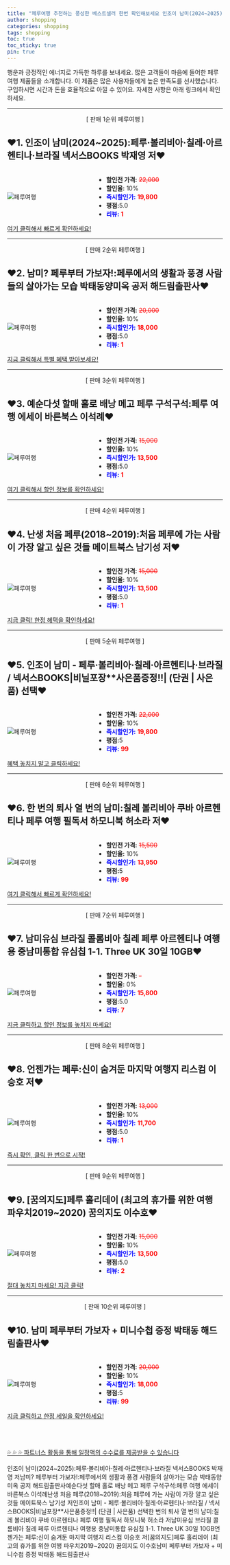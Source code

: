 ```yaml
---
title: "페루여행 추천하는 풍성한 베스트셀러 한번 확인해보세요 인조이 남미(2024~2025):페루·볼리비아·칠레·아르헨티나·브라질 넥서스BOOKS 박재영 저"
author: shopping
categories: shopping
tags: shopping
toc: true
toc_sticky: true
pin: true
---
```

행운과 긍정적인 에너지로 가득한 하루를 보내세요. 많은 고객들이 마음에 들어한 페루여행 제품들을 소개합니다. 이 제품은 많은 사용자들에게 높은 만족도를 선사했습니다. 구입하시면 시간과 돈을 효율적으로 아낄 수 있어요. 자세한 사항은 아래 링크에서 확인하세요.

---
<p class="toplist" style="margin: 0 auto; display: block; width: fit-content;">[ 판매 1순위 페루여행 ]</p>

<h2><strong>❤️1. 인조이 남미(2024~2025):페루·볼리비아·칠레·아르헨티나·브라질 넥서스BOOKS 박재영 저❤️</strong></h2>

<div style="display: flex; align-items: center;">
    <div style="flex: 0.4;">
        <img src="https://thumbnail10.coupangcdn.com/thumbnails/remote/230x230ex/image/vendor_inventory/3eef/2fb3efb2e6f42ffd71b0849de18a4445811012af603ef5e03efeefc2f4d8.png" alt="페루여행" style="max-width: 100%;">
    </div>
    <div style="flex: 0.6; margin-left: 10px;">
        <ul>
            <li><strong>할인전 가격:</strong> <del style="color: red;">22,000</del></li>
            <li><strong>할인율:</strong> 10%</li>
            <li><span style='color:blue'><strong>즉시할인가:</strong></span> <span style='color:red'><strong>19,800</strong></span></li>
            <li><strong>평점:</strong>5.0</li>
            <li><span style='color:blue'><strong>리뷰:</strong></span> <span style='color:red'><strong>1</strong></span></li>
        </ul>
    </div>
</div>
<div class="center">
    <a href="https://selin100587001.github.io?lptag=AF9450613&subid=githubio&pageKey=7936676557&traceid=V0-153&itemId=21848038268&vendorItemId=88896319522" class="myButton">
        여기 클릭해서 빠르게 확인하세요!
    </a>
</div>


---
<p class="toplist" style="margin: 0 auto; display: block; width: fit-content;">[ 판매 2순위 페루여행 ]</p>

<h2><strong>❤️2. 남미? 페루부터 가보자!:페루에서의 생활과 풍경 사람들의 살아가는 모습 박태동양미옥 공저 해드림출판사❤️</strong></h2>

<div style="display: flex; align-items: center;">
    <div style="flex: 0.4;">
        <img src="https://thumbnail7.coupangcdn.com/thumbnails/remote/230x230ex/image/vendor_inventory/8338/a2c8a8d4a16df47b94699062426cb2d56dc092b241a545e42e38b8d3b9c3.jpg" alt="페루여행" style="max-width: 100%;">
    </div>
    <div style="flex: 0.6; margin-left: 10px;">
        <ul>
            <li><strong>할인전 가격:</strong> <del style="color: red;">20,000</del></li>
            <li><strong>할인율:</strong> 10%</li>
            <li><span style='color:blue'><strong>즉시할인가:</strong></span> <span style='color:red'><strong>18,000</strong></span></li>
            <li><strong>평점:</strong>5.0</li>
            <li><span style='color:blue'><strong>리뷰:</strong></span> <span style='color:red'><strong>1</strong></span></li>
        </ul>
    </div>
</div>
<div class="center">
    <a href="https://selin100587001.github.io?lptag=AF9450613&subid=githubio&pageKey=7578743063&traceid=V0-153&itemId=20001901860&vendorItemId=87130446391" class="myButton">
        지금 클릭해서 특별 혜택 받아보세요!
    </a>
</div>


---
<p class="toplist" style="margin: 0 auto; display: block; width: fit-content;">[ 판매 3순위 페루여행 ]</p>

<h2><strong>❤️3. 예순다섯 할매 홀로 배낭 메고 페루 구석구석:페루 여행 에세이 바른북스 이석례❤️</strong></h2>

<div style="display: flex; align-items: center;">
    <div style="flex: 0.4;">
        <img src="https://thumbnail6.coupangcdn.com/thumbnails/remote/230x230ex/image/vendor_inventory/2832/19837c3e62b773cb9cb0894f47e4e906bfae0f7e0a832b9ca809ff95c564.jpg" alt="페루여행" style="max-width: 100%;">
    </div>
    <div style="flex: 0.6; margin-left: 10px;">
        <ul>
            <li><strong>할인전 가격:</strong> <del style="color: red;">15,000</del></li>
            <li><strong>할인율:</strong> 10%</li>
            <li><span style='color:blue'><strong>즉시할인가:</strong></span> <span style='color:red'><strong>13,500</strong></span></li>
            <li><strong>평점:</strong>5.0</li>
            <li><span style='color:blue'><strong>리뷰:</strong></span> <span style='color:red'><strong>1</strong></span></li>
        </ul>
    </div>
</div>
<div class="center">
    <a href="https://selin100587001.github.io?lptag=AF9450613&subid=githubio&pageKey=6182191485&traceid=V0-153&itemId=12145934054&vendorItemId=79417490878" class="myButton">
        여기 클릭해서 할인 정보를 확인하세요!
    </a>
</div>


---
<p class="toplist" style="margin: 0 auto; display: block; width: fit-content;">[ 판매 4순위 페루여행 ]</p>

<h2><strong>❤️4. 난생 처음 페루(2018~2019):처음 페루에 가는 사람이 가장 알고 싶은 것들 메이트북스 남기성 저❤️</strong></h2>

<div style="display: flex; align-items: center;">
    <div style="flex: 0.4;">
        <img src="https://thumbnail9.coupangcdn.com/thumbnails/remote/230x230ex/image/retail/images/2018/08/23/12/1/5b833019-caa1-4b77-b7af-9533dc9a61b8.jpg" alt="페루여행" style="max-width: 100%;">
    </div>
    <div style="flex: 0.6; margin-left: 10px;">
        <ul>
            <li><strong>할인전 가격:</strong> <del style="color: red;">15,000</del></li>
            <li><strong>할인율:</strong> 10%</li>
            <li><span style='color:blue'><strong>즉시할인가:</strong></span> <span style='color:red'><strong>13,500</strong></span></li>
            <li><strong>평점:</strong>5.0</li>
            <li><span style='color:blue'><strong>리뷰:</strong></span> <span style='color:red'><strong>1</strong></span></li>
        </ul>
    </div>
</div>
<div class="center">
    <a href="https://selin100587001.github.io?lptag=AF9450613&subid=githubio&pageKey=128464318&traceid=V0-153&itemId=378333581&vendorItemId=3916383511" class="myButton">
        지금 클릭! 한정 혜택을 확인하세요!
    </a>
</div>


---
<p class="toplist" style="margin: 0 auto; display: block; width: fit-content;">[ 판매 5순위 페루여행 ]</p>

<h2><strong>❤️5. 인조이 남미 - 페루·볼리비아·칠레·아르헨티나·브라질 / 넥서스BOOKS|비닐포장**사은품증정!!| (단권 | 사은품) 선택❤️</strong></h2>

<div style="display: flex; align-items: center;">
    <div style="flex: 0.4;">
        <img src="https://thumbnail9.coupangcdn.com/thumbnails/remote/230x230ex/image/vendor_inventory/fc48/5fd0b66924d30e6f5c160cab82deabe88808ea277df995483151e350a3c4.jpg" alt="페루여행" style="max-width: 100%;">
    </div>
    <div style="flex: 0.6; margin-left: 10px;">
        <ul>
            <li><strong>할인전 가격:</strong> <del style="color: red;">22,000</del></li>
            <li><strong>할인율:</strong> 10%</li>
            <li><span style='color:blue'><strong>즉시할인가:</strong></span> <span style='color:red'><strong>19,800</strong></span></li>
            <li><strong>평점:</strong>5</li>
            <li><span style='color:blue'><strong>리뷰:</strong></span> <span style='color:red'><strong>99</strong></span></li>
        </ul>
    </div>
</div>
<div class="center">
    <a href="https://selin100587001.github.io?lptag=AF9450613&subid=githubio&pageKey=7936812234&traceid=V0-153&itemId=21848651399&vendorItemId=89059005337" class="myButton">
        혜택 놓치지 말고 클릭하세요!
    </a>
</div>


---
<p class="toplist" style="margin: 0 auto; display: block; width: fit-content;">[ 판매 6순위 페루여행 ]</p>

<h2><strong>❤️6. 한 번의 퇴사 열 번의 남미:칠레 볼리비아 쿠바 아르헨티나 페루 여행 필독서 하모니북 허소라 저❤️</strong></h2>

<div style="display: flex; align-items: center;">
    <div style="flex: 0.4;">
        <img src="https://thumbnail6.coupangcdn.com/thumbnails/remote/230x230ex/image/vendor_inventory/8af0/29f6f5f3387d32bba757c00bfb5407f712741385794a8dd9174dcfaa6e4d.jpg" alt="페루여행" style="max-width: 100%;">
    </div>
    <div style="flex: 0.6; margin-left: 10px;">
        <ul>
            <li><strong>할인전 가격:</strong> <del style="color: red;">15,500</del></li>
            <li><strong>할인율:</strong> 10%</li>
            <li><span style='color:blue'><strong>즉시할인가:</strong></span> <span style='color:red'><strong>13,950</strong></span></li>
            <li><strong>평점:</strong>5</li>
            <li><span style='color:blue'><strong>리뷰:</strong></span> <span style='color:red'><strong>99</strong></span></li>
        </ul>
    </div>
</div>
<div class="center">
    <a href="https://selin100587001.github.io?lptag=AF9450613&subid=githubio&pageKey=197810108&traceid=V0-153&itemId=570612189&vendorItemId=4516660624" class="myButton">
        여기 클릭해서 빠르게 확인하세요!
    </a>
</div>


---
<p class="toplist" style="margin: 0 auto; display: block; width: fit-content;">[ 판매 7순위 페루여행 ]</p>

<h2><strong>❤️7. 남미유심 브라질 콜롬비아 칠레 페루 아르헨티나 여행용 중남미통합 유심칩 1-1. Three UK 30일 10GB❤️</strong></h2>

<div style="display: flex; align-items: center;">
    <div style="flex: 0.4;">
        <img src="https://thumbnail8.coupangcdn.com/thumbnails/remote/230x230ex/image/vendor_inventory/acbe/7105d28293911c988a78ea9421a0dc618b7e5ed70f43a16ce4449f8f8eba.jpg" alt="페루여행" style="max-width: 100%;">
    </div>
    <div style="flex: 0.6; margin-left: 10px;">
        <ul>
            <li><strong>할인전 가격:</strong> <del style="color: red;">-</del></li>
            <li><strong>할인율:</strong> 0%</li>
            <li><span style='color:blue'><strong>즉시할인가:</strong></span> <span style='color:red'><strong>15,800</strong></span></li>
            <li><strong>평점:</strong>5.0</li>
            <li><span style='color:blue'><strong>리뷰:</strong></span> <span style='color:red'><strong>7</strong></span></li>
        </ul>
    </div>
</div>
<div class="center">
    <a href="https://selin100587001.github.io?lptag=AF9450613&subid=githubio&pageKey=7209483624&traceid=V0-153&itemId=18241076864&vendorItemId=85388026658" class="myButton">
        지금 클릭하고 할인 정보를 놓치지 마세요!
    </a>
</div>


---
<p class="toplist" style="margin: 0 auto; display: block; width: fit-content;">[ 판매 8순위 페루여행 ]</p>

<h2><strong>❤️8. 언젠가는 페루:신이 숨겨둔 마지막 여행지 리스컴 이승호 저❤️</strong></h2>

<div style="display: flex; align-items: center;">
    <div style="flex: 0.4;">
        <img src="https://thumbnail9.coupangcdn.com/thumbnails/remote/230x230ex/image/vendor_inventory/6e80/5c66652f86a34671d56cb040b1570ec988d73450ee7ea214efaee347880e.jpg" alt="페루여행" style="max-width: 100%;">
    </div>
    <div style="flex: 0.6; margin-left: 10px;">
        <ul>
            <li><strong>할인전 가격:</strong> <del style="color: red;">13,000</del></li>
            <li><strong>할인율:</strong> 10%</li>
            <li><span style='color:blue'><strong>즉시할인가:</strong></span> <span style='color:red'><strong>11,700</strong></span></li>
            <li><strong>평점:</strong>5.0</li>
            <li><span style='color:blue'><strong>리뷰:</strong></span> <span style='color:red'><strong>1</strong></span></li>
        </ul>
    </div>
</div>
<div class="center">
    <a href="https://selin100587001.github.io?lptag=AF9450613&subid=githubio&pageKey=4002416&traceid=V0-153&itemId=19570439&vendorItemId=3017181322" class="myButton">
        즉시 확인, 클릭 한 번으로 시작!
    </a>
</div>


---
<p class="toplist" style="margin: 0 auto; display: block; width: fit-content;">[ 판매 9순위 페루여행 ]</p>

<h2><strong>❤️9. [꿈의지도]페루 홀리데이 (최고의 휴가를 위한 여행 파우치2019~2020) 꿈의지도 이수호❤️</strong></h2>

<div style="display: flex; align-items: center;">
    <div style="flex: 0.4;">
        <img src="https://thumbnail7.coupangcdn.com/thumbnails/remote/230x230ex/image/vendor_inventory/c16f/a6faa4f277d1f2ac0dfd195695c06675e65824c100ce09460470854b7988.png" alt="페루여행" style="max-width: 100%;">
    </div>
    <div style="flex: 0.6; margin-left: 10px;">
        <ul>
            <li><strong>할인전 가격:</strong> <del style="color: red;">15,000</del></li>
            <li><strong>할인율:</strong> 10%</li>
            <li><span style='color:blue'><strong>즉시할인가:</strong></span> <span style='color:red'><strong>13,500</strong></span></li>
            <li><strong>평점:</strong>5.0</li>
            <li><span style='color:blue'><strong>리뷰:</strong></span> <span style='color:red'><strong>2</strong></span></li>
        </ul>
    </div>
</div>
<div class="center">
    <a href="https://selin100587001.github.io?lptag=AF9450613&subid=githubio&pageKey=209882317&traceid=V0-153&itemId=624437538&vendorItemId=4676463674" class="myButton">
        절대 놓치지 마세요! 지금 클릭!
    </a>
</div>


---
<p class="toplist" style="margin: 0 auto; display: block; width: fit-content;">[ 판매 10순위 페루여행 ]</p>

<h2><strong>❤️10. 남미 페루부터 가보자 + 미니수첩 증정 박태동 해드림출판사❤️</strong></h2>

<div style="display: flex; align-items: center;">
    <div style="flex: 0.4;">
        <img src="https://thumbnail9.coupangcdn.com/thumbnails/remote/230x230ex/image/vendor_inventory/18d5/08bc0edbb9e22c8ee3e6e9e9a892e2ad344a8a81555d43f5833410e96ea7.png" alt="페루여행" style="max-width: 100%;">
    </div>
    <div style="flex: 0.6; margin-left: 10px;">
        <ul>
            <li><strong>할인전 가격:</strong> <del style="color: red;">20,000</del></li>
            <li><strong>할인율:</strong> 10%</li>
            <li><span style='color:blue'><strong>즉시할인가:</strong></span> <span style='color:red'><strong>18,000</strong></span></li>
            <li><strong>평점:</strong>5</li>
            <li><span style='color:blue'><strong>리뷰:</strong></span> <span style='color:red'><strong>99</strong></span></li>
        </ul>
    </div>
</div>
<div class="center">
    <a href="https://selin100587001.github.io?lptag=AF9450613&subid=githubio&pageKey=7590348867&traceid=V0-153&itemId=20056110797&vendorItemId=87152203162" class="myButton">
        지금 클릭하고 한정 세일을 확인하세요!
    </a>
</div>

<br><br><br>[💦 💦 💦 파트너스 활동을 통해 일정액의 수수료를 제공받을 수 있습니다](https://link.coupang.com/a/bcpT2c)<br><br>인조이 남미(2024~2025):페루·볼리비아·칠레·아르헨티나·브라질 넥서스BOOKS 박재영 저남미? 페루부터 가보자!:페루에서의 생활과 풍경 사람들의 살아가는 모습 박태동양미옥 공저 해드림출판사예순다섯 할매 홀로 배낭 메고 페루 구석구석:페루 여행 에세이 바른북스 이석례난생 처음 페루(2018~2019):처음 페루에 가는 사람이 가장 알고 싶은 것들 메이트북스 남기성 저인조이 남미 - 페루·볼리비아·칠레·아르헨티나·브라질 / 넥서스BOOKS|비닐포장**사은품증정!!| (단권 | 사은품) 선택한 번의 퇴사 열 번의 남미:칠레 볼리비아 쿠바 아르헨티나 페루 여행 필독서 하모니북 허소라 저남미유심 브라질 콜롬비아 칠레 페루 아르헨티나 여행용 중남미통합 유심칩 1-1. Three UK 30일 10GB언젠가는 페루:신이 숨겨둔 마지막 여행지 리스컴 이승호 저[꿈의지도]페루 홀리데이 (최고의 휴가를 위한 여행 파우치2019~2020) 꿈의지도 이수호남미 페루부터 가보자 + 미니수첩 증정 박태동 해드림출판사